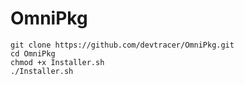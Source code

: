 # OmniPkg

```
git clone https://github.com/devtracer/OmniPkg.git
cd OmniPkg
chmod +x Installer.sh
./Installer.sh
```
